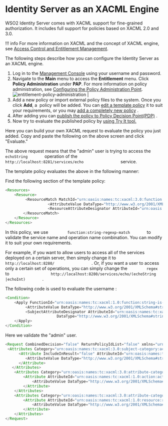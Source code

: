 # Identity Server as an XACML Engine

WSO2 Identity Server comes with XACML support for fine-grained
authorization. It includes full support for policies based on XACML
2.0 and 3.0.

!!! info
    For more information on XACML and the concept of XACML engine, see
    [Access Control and Entitlement
    Management](../../get-started/access-control-and-entitlement-management).

The following steps describe how you can configure the Identity Server
as an XACML engine.

1.  Log in to the [Management
    Console](../../setup/getting-started-with-the-management-console) using your
    username and password.
2.  Navigate to the **Main** menu to access the **Entitlement** menu.
    Click **Policy Administration** under **PAP**. For more information
    on policy administration, see [Configuring the Policy Administration
    Point](../../learn/configuring-the-policy-administration-point).  
    ![entitlement-policy-administration](../assets/img/tutorials/entitlement-policy-administration.png) 
    \|
3.  Add a new policy or import external policy files to the system. Once
    you click **Add**, a  policy will be added. You can [edit a
    template
    policy](../../learn/writing-a-xacml-policy-using-a-policy-template)
    it to suit your requirements, or you may [add a completely new
    policy](../../learn/creating-a-xacml-policy)
    .
4.  After adding you can [publish the policy to Policy Decision
    Point(PDP)](../../learn/publishing-a-xacml-policy)
    .
5.  Now try to evaluate the published policy by [using Try It
    tool.](../../learn/evaluating-a-xacml-policy)

Here you can build your own XACML request to evaluate the policy you
just added. Copy and paste the following on the above screen and click
"Evaluate."

The above request means that the "admin" user is trying to access the
`         echoString        ` operation of the
`                   http://localhost:8281/services/echo                 `
service.

The template policy evaluates the above in the following manner:

Find the following section of the template policy:

``` java
<Resources>
    <Resource>
         <ResourceMatch MatchId="urn:oasis:names:tc:xacml:3.0:function:string-regexp-match">
                   <AttributeValue DataType="http://www.w3.org/2001/XMLSchema#string">http://localhost:8280/services/echo/echoString   </AttributeValue
                   <ResourceAttributeDesignator AttributeId="urn:oasis:names:tc:xacml:1.0:resource:resource-id" DataType="http://www.w3.org/2001/XMLSchema#string"/>
        </ResourceMatch>
    </Resource>
</Resources>
```

In this policy, we use `         function:string-regexp-match        `
to validate the service name and operation name combination. You can
modify it to suit your own requirements.

For example, if you want to allow users to access all of the services
deployed on a certain server, then simply change it to
`                   http://localhost:8280/                 ` . Or, if
you want a user to access only a certain set of operations, you can
simply change the `         regex        ` to
`                   http://localhost:8280/services/echo/(echoString                 `
`         |echoInt)        ` .

The following code is used to evaluate the username :

``` java
<Condition>
    <Apply FunctionId="urn:oasis:names:tc:xacml:1.0:function:string-is-in">
         <AttributeValue DataType="http://www.w3.org/2001/XMLSchema#string">admin</AttributeValue>
         <SubjectAttributeDesignator AttributeId="urn:oasis:names:tc:xacml:1.0:subject:subject-id"
                       DataType="http://www.w3.org/2001/XMLSchema#string" SubjectCategory="urn:oasis:names:tc:xacml:1.0:subject-category:access-subject"/>
    </Apply>
</Condition>
```

Here we validate the "admin" user.

``` java
<Request CombinedDecision="false" ReturnPolicyIdList="false" xmlns="urn:oasis:names:tc:xacml:3.0:core:schema:wd-17">
 <Attributes Category="urn:oasis:names:tc:xacml:3.0:subject-category:access-subject">
      <Attribute IncludeInResult="false" AttributeId="urn:oasis:names:tc:xacml:1.0:subject:subject-id">
         <AttributeValue DataType="http://www.w3.org/2001/XMLSchema#string">admin</AttributeValue>
      </Attribute>
   </Attributes>
    <Attributes Category="urn:oasis:names:tc:xacml:3.0:attribute-category:action">
        <Attribute AttributeId="urn:oasis:names:tc:xacml:1.0:action:action-id" IncludeInResult="false">
            <AttributeValue DataType="http://www.w3.org/2001/XMLSchema#string">read</AttributeValue>
        </Attribute>
    </Attributes>
    <Attributes Category="urn:oasis:names:tc:xacml:3.0:attribute-category:resource">
        <Attribute AttributeId="urn:oasis:names:tc:xacml:1.0:resource:resource-id" IncludeInResult="false">
            <AttributeValue DataType="http://www.w3.org/2001/XMLSchema#string">http://localhost:8280/services/echo/echoString </AttributeValue>
        </Attribute>
    </Attributes>
</Request> 
```
